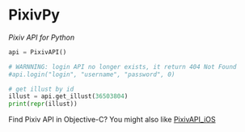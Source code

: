 PixivPy
======
*Pixiv API for Python*

~~~~~ python
api = PixivAPI()

# WARNNING: login API no longer exists, it return 404 Not Found
#api.login("login", "username", "password", 0)

# get illust by id
illust = api.get_illust(36503804)
print(repr(illust))
~~~~~

Find Pixiv API in Objective-C? You might also like [PixivAPI_iOS](https://github.com/upbit/PixivAPI_iOS)
